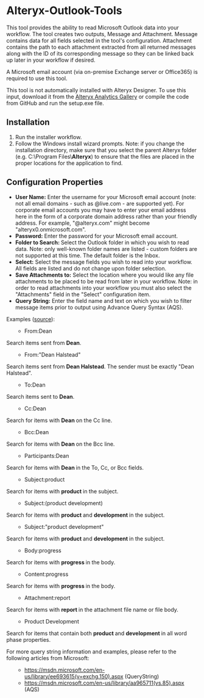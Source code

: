# Alteryx-Outlook-Tools
<div class="jXK9ad-SmKAyb jXK9ad-SmKAyb-c4YZDc"><div class="tyJCtd mGzaTb baZpAe"><p id="h.p_Y30R1UzmExN0" class="zfr3Q">This tool provides the ability to read Microsoft Outlook data into your workflow.  The tool creates two outputs, Message and Attachment.  Message contains data for all fields selected in the tool's configuration.  Attachment contains the path to each attachment extracted from all returned messages along with the ID of its corresponding message so they can be linked back up later in your workflow if desired.</p><p id="h.p_F9FiBWHkEx_t" class="zfr3Q">A Microsoft email account (via on-premise Exchange server or Office365) is required to use this tool.</p><p id="h.p_D9RxmI6rEx_3" class="zfr3Q">This tool is not automatically installed with Alteryx Designer. To use this input, download it from the <a class="dhtgD" href="https://www.google.com/url?q=https%3A%2F%2Fgallery.alteryx.com%2F&amp;sa=D&amp;sntz=1&amp;usg=AFQjCNFsulAP-1RiHfbFV_FJXTr7TbVnAw" target="_blank">Alteryx Analytics Gallery</a> or compile the code from GitHub and run the setup.exe file. </p><h2 id="h.p_Ri1rV3NdgyHj" class="zfr3Q JYVBee">Installation</h2><ol class="n8H08c BKnRcf"><li id="h.p_fy2RyjLog1Yr" class="zfr3Q TYR86d">Run the installer workflow.</li><li id="h.p_el5_CIIRg-Vf" class="zfr3Q TYR86d">Follow the Windows install wizard prompts. Note: if you change the installation directory, make sure that you select the parent Alteryx folder (e.g. C:\Program Files\<strong>Alteryx</strong>) to ensure that the files are placed in the proper locations for the application to find.</li></ol><h2 id="h.p_KRrxZOUuEyAF" class="zfr3Q JYVBee">Configuration Properties</h2><ul class="n8H08c UVNKR"><li id="h.p_AzUWSAwuEyAZ" class="zfr3Q TYR86d"><strong>User Name:</strong> Enter the username for your Microsoft email account (note: not all email domains - such as @live.com - are supported yet).  For corporate email accounts you may have to enter your email address here in the form of a corporate domain address rather than your friendly address.  For example, "@alteryx.com" might become "alteryx0.onmicrosoft.com".</li><li id="h.p_Bkisc34xEyAo" class="zfr3Q TYR86d"><strong>Password:</strong> Enter the password for your Microsoft email account.</li><li id="h.p_HjoXrbNDEyBG" class="zfr3Q TYR86d"><strong>Folder to Search: </strong>Select the Outlook folder in which you wish to read data. Note: only well-known folder names are listed - custom folders are not supported at this time. The default folder is the Inbox.</li><li id="h.p_se0oXAx1EyBI" class="zfr3Q TYR86d"><strong>Select:</strong> Select the message fields you wish to read into your workflow. All fields are listed and do not change upon folder selection.</li><li id="h.p_oTr_T_09EyBP" class="zfr3Q TYR86d"><strong>Save Attachments to:</strong> Select the location where you would like any file attachments to be placed to be read from later in your workflow. Note: in order to read attachments into your workflow you must also select the "Attachments" field in the "Select" configuration item.</li><li id="h.p_Uiz8-1YXMa3m" class="zfr3Q TYR86d"><strong>Query String:</strong> Enter the field name and text on which you wish to filter message items prior to output using Advance Query Syntax (AQS).  </li></ul><p id="h.p_ogLQirNZPiYe" class="zfr3Q QcmuFb">Examples (<a class="dhtgD" href="https://www.google.com/url?q=https%3A%2F%2Fmsdn.microsoft.com%2Fen-us%2Flibrary%2Fee693615%28v%3Dexchg.150%29.aspx%23Anchor_2&amp;sa=D&amp;sntz=1&amp;usg=AFQjCNGeB221thA5FtRdvUsqZimIeaSfFQ" target="_blank">source</a>):</p><ul class="n8H08c UVNKR"><ul class="n8H08c UVNKR"><li id="h.p_L1B4UMasPjid" class="zfr3Q TYR86d">From:Dean</li></ul></ul><p id="h.p_bVp5wWWFQfaZ" class="zfr3Q vDPrib">Search items sent from <strong>Dean</strong>.</p><ul class="n8H08c UVNKR"><ul class="n8H08c UVNKR"><li id="h.p_GbjdyhFDQLVW" class="zfr3Q TYR86d">From:"Dean Halstead"</li></ul></ul><p id="h.p__B7I8pZ1Qhyh" class="zfr3Q vDPrib">Search items sent from <strong>Dean Halstead</strong>.  The sender must be exactly "Dean Halstead".</p><ul class="n8H08c UVNKR"><ul class="n8H08c UVNKR"><li id="h.p_XXnDcIsCQNDB" class="zfr3Q TYR86d">To:Dean</li></ul></ul><p id="h.p_zJhO1LpHQmmJ" class="zfr3Q vDPrib">Search items sent to <strong>Dean</strong>.</p><ul class="n8H08c UVNKR"><ul class="n8H08c UVNKR"><li id="h.p_X3ABCA0mQNuv" class="zfr3Q TYR86d">Cc:Dean</li></ul></ul><p id="h.p_602FXJARQoVO" class="zfr3Q vDPrib">Search for items with <strong>Dean </strong>on the Cc line.</p><ul class="n8H08c UVNKR"><ul class="n8H08c UVNKR"><li id="h.p_OTjaTCZLQOow" class="zfr3Q TYR86d">Bcc:Dean</li></ul></ul><p id="h.p_z65LTUVpQr3d" class="zfr3Q vDPrib">Search for items with <strong>Dean </strong>on the Bcc line.</p><ul class="n8H08c UVNKR"><ul class="n8H08c UVNKR"><li id="h.p_R-FdlIsUQPN1" class="zfr3Q TYR86d">Participants:Dean</li></ul></ul><p id="h.p_7NexgBp0Qum-" class="zfr3Q vDPrib">Search for items with <strong>Dean </strong>in the To, Cc, or Bcc fields.</p><ul class="n8H08c UVNKR"><ul class="n8H08c UVNKR"><li id="h.p_n2RALGKCQQH5" class="zfr3Q TYR86d">Subject:product</li></ul></ul><p id="h.p_Q66KjEELQxgD" class="zfr3Q vDPrib">Search for items with <strong>product </strong>in the subject.</p><ul class="n8H08c UVNKR"><ul class="n8H08c UVNKR"><li id="h.p_RPqNOUpTQRCt" class="zfr3Q TYR86d">Subject:(product development)</li></ul></ul><p id="h.p_wUbP0tO3Q1Al" class="zfr3Q vDPrib">Search for items with <strong>product </strong>and <strong>development </strong>in the subject.</p><ul class="n8H08c UVNKR"><ul class="n8H08c UVNKR"><li id="h.p_JJWCOzJYQS3q" class="zfr3Q TYR86d">Subject:"product development"</li></ul></ul><p id="h.p_qQz8m1UyQ_XA" class="zfr3Q vDPrib">Search for items with <strong>product </strong>and <strong>development </strong>in the subject.</p><ul class="n8H08c UVNKR"><ul class="n8H08c UVNKR"><li id="h.p_3XPthoY4QVTD" class="zfr3Q TYR86d">Body:progress</li></ul></ul><p id="h.p_xLg1p-3FRDMm" class="zfr3Q vDPrib">Search for items with <strong>progress </strong>in the body.</p><ul class="n8H08c UVNKR"><ul class="n8H08c UVNKR"><li id="h.p_w7gLSermQWum" class="zfr3Q TYR86d">Content:progress</li></ul></ul><p id="h.p_LwwHdgtERFj7" class="zfr3Q vDPrib">Search for items with <strong>progress </strong>in the body.</p><ul class="n8H08c UVNKR"><ul class="n8H08c UVNKR"><li id="h.p_WKYzRP4DQX6D" class="zfr3Q TYR86d">Attachment:report</li></ul></ul><p id="h.p_YCYS3QlERHOJ" class="zfr3Q vDPrib">Search for items with <strong>report </strong>in the attachment file name or file body.</p><ul class="n8H08c UVNKR"><ul class="n8H08c UVNKR"><li id="h.p_2XcS5GPRQY6X" class="zfr3Q TYR86d">Product Development</li></ul></ul><p id="h.p_ar262B4GRJl8" class="zfr3Q vDPrib">Search for items that contain both <strong>product </strong>and <strong>development </strong>in all word phase properties.</p><p id="h.p_tjBKPbeHPaix" class="zfr3Q QcmuFb">For more query string information and examples, please refer to the following articles from Microsoft: </p><ul class="n8H08c UVNKR"><ul class="n8H08c UVNKR"><li id="h.p_2eHNrr4OOwMK" class="zfr3Q TYR86d"><a class="dhtgD" href="https://www.google.com/url?q=https%3A%2F%2Fmsdn.microsoft.com%2Fen-us%2Flibrary%2Fee693615%28v%3Dexchg.150%29.aspx&amp;sa=D&amp;sntz=1&amp;usg=AFQjCNGD4PdSJ83btutZxe8wVAE0gB7vzQ" target="_blank">https://msdn.microsoft.com/en-us/library/ee693615(v=exchg.150).aspx</a> (QueryString)</li><li id="h.p_-JJ9AxxGOxuG" class="zfr3Q TYR86d"><a class="dhtgD" href="https://www.google.com/url?q=https%3A%2F%2Fmsdn.microsoft.com%2Fen-us%2Flibrary%2Faa965711%28vs.85%29.aspx&amp;sa=D&amp;sntz=1&amp;usg=AFQjCNFnBoFxEWwpekVhOYcj5XYNww2IxA" target="_blank">https://msdn.microsoft.com/en-us/library/aa965711(vs.85).aspx</a> (AQS)</li></ul></ul><p id="h.p_PFluQW2FEyDI" class="zfr3Q"> </p></div></div>
